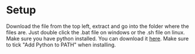 # Setup

Download the file from the top left, extract and go into the folder where the files are.
Just double click the .bat file on windows or the .sh file on linux. Make sure you have python installed. You can download it [here](https://www.python.org/downloads/). Make sure to tick "Add Python to PATH" when installing.
